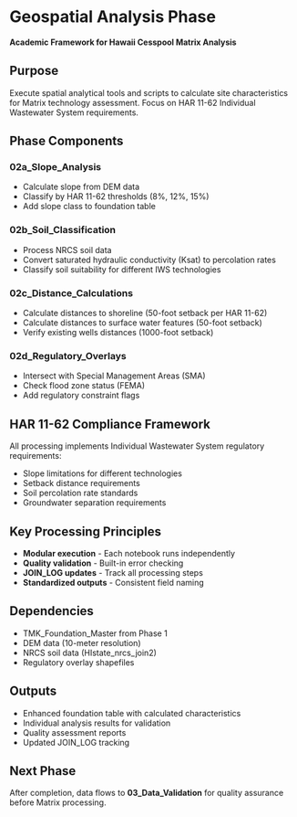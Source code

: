 # Geospatial Analysis Phase

**Academic Framework for Hawaii Cesspool Matrix Analysis**

## Purpose
Execute spatial analytical tools and scripts to calculate site characteristics for Matrix technology assessment. Focus on HAR 11-62 Individual Wastewater System requirements.

## Phase Components

### 02a_Slope_Analysis
- Calculate slope from DEM data
- Classify by HAR 11-62 thresholds (8%, 12%, 15%)
- Add slope class to foundation table

### 02b_Soil_Classification  
- Process NRCS soil data
- Convert saturated hydraulic conductivity (Ksat) to percolation rates
- Classify soil suitability for different IWS technologies

### 02c_Distance_Calculations
- Calculate distances to shoreline (50-foot setback per HAR 11-62)
- Calculate distances to surface water features (50-foot setback)
- Verify existing wells distances (1000-foot setback)

### 02d_Regulatory_Overlays
- Intersect with Special Management Areas (SMA)
- Check flood zone status (FEMA)  
- Add regulatory constraint flags

## HAR 11-62 Compliance Framework
All processing implements Individual Wastewater System regulatory requirements:
- Slope limitations for different technologies
- Setback distance requirements
- Soil percolation rate standards
- Groundwater separation requirements

## Key Processing Principles
- **Modular execution** - Each notebook runs independently
- **Quality validation** - Built-in error checking
- **JOIN_LOG updates** - Track all processing steps
- **Standardized outputs** - Consistent field naming

## Dependencies
- TMK_Foundation_Master from Phase 1
- DEM data (10-meter resolution)
- NRCS soil data (HIstate_nrcs_join2)
- Regulatory overlay shapefiles

## Outputs
- Enhanced foundation table with calculated characteristics
- Individual analysis results for validation
- Quality assessment reports
- Updated JOIN_LOG tracking

## Next Phase
After completion, data flows to **03_Data_Validation** for quality assurance before Matrix processing.
